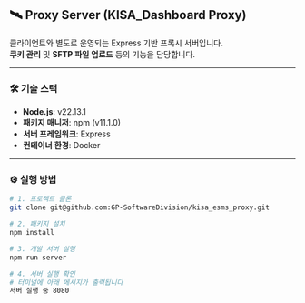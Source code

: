 ## 🛰️ Proxy Server (KISA_Dashboard Proxy)

클라이언트와 별도로 운영되는 Express 기반 프록시 서버입니다.  
**쿠키 관리** 및 **SFTP 파일 업로드** 등의 기능을 담당합니다.

---

### 🛠 기술 스택

- **Node.js**: v22.13.1
- **패키지 매니저**: npm (v11.1.0)
- **서버 프레임워크**: Express
- **컨테이너 환경**: Docker

---

### ⚙️ 실행 방법

```bash
# 1. 프로젝트 클론
git clone git@github.com:GP-SoftwareDivision/kisa_esms_proxy.git

# 2. 패키지 설치
npm install

# 3. 개발 서버 실행
npm run server

# 4. 서버 실행 확인
# 터미널에 아래 메시지가 출력됩니다
서버 실행 중 8080
```
